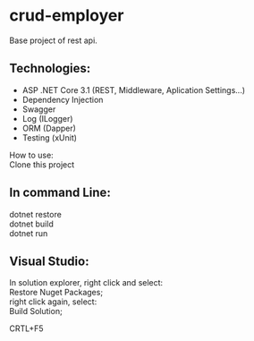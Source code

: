# crud-employer
Base project of rest api.


## Technologies:
* ASP .NET Core 3.1 (REST, Middleware, Aplication Settings...)
* Dependency Injection
* Swagger
* Log (ILogger)
* ORM (Dapper)
* Testing (xUnit)

How to use:</br>
Clone this project</br>
## In command Line:</br>
dotnet restore</br>
dotnet build</br>
dotnet run</br>

## Visual Studio:
In solution explorer, right click and select:</br>
Restore Nuget Packages;</br>
right click again, select:</br>
Build Solution;</br>

CRTL+F5
